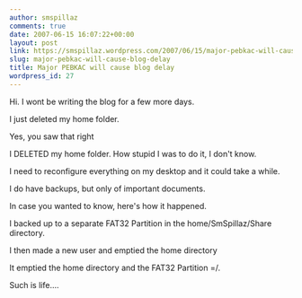 ```yaml
---
author: smspillaz
comments: true
date: 2007-06-15 16:07:22+00:00
layout: post
link: https://smspillaz.wordpress.com/2007/06/15/major-pebkac-will-cause-blog-delay/
slug: major-pebkac-will-cause-blog-delay
title: Major PEBKAC will cause blog delay
wordpress_id: 27
---
```


Hi. I wont be writing the blog for a few more days.

I just deleted my home folder.

Yes, you saw that right

I DELETED my home folder. How stupid I was to do it, I don't know.

I need to reconfigure everything on my desktop and it could take a while.

I do have backups, but only of important documents.

In case you wanted to know, here's how it happened.

I backed up to a separate FAT32 Partition in the home/SmSpillaz/Share directory.

I then made a new user and emptied the home directory

It emptied the home directory and the FAT32 Partition =/.

Such is life....
